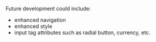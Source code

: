 

Future development could include:
- enhanced navigation
- enhanced style
- input tag attributes such as radial button, currency, etc.


